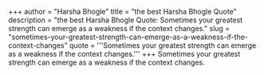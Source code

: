 +++
author = "Harsha Bhogle"
title = "the best Harsha Bhogle Quote"
description = "the best Harsha Bhogle Quote: Sometimes your greatest strength can emerge as a weakness if the context changes."
slug = "sometimes-your-greatest-strength-can-emerge-as-a-weakness-if-the-context-changes"
quote = '''Sometimes your greatest strength can emerge as a weakness if the context changes.'''
+++
Sometimes your greatest strength can emerge as a weakness if the context changes.
